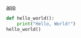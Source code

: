 [app](https://ann-project-d2pqezobe2gj3yvwaqctsx.streamlit.app)

```python
def hello_world():
    print("Hello, World!")
hello_world()
